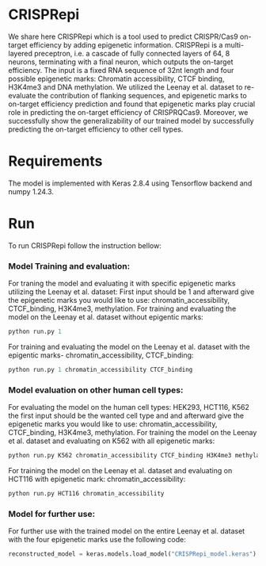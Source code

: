 # CRISPRepi
We share here CRISPRepi which is a tool used to predict CRISPR/Cas9 on-target efficiency by adding epigenetic information. CRISPRepi is a multi-layered preceptron, i.e. a cascade of fully connected layers of 64,
8 neurons, terminating with a final neuron, which outputs the on-target efficiency. The input is a fixed RNA sequence of 32nt length and four possible epigenetic marks: Chromatin accessibility, CTCF binding, H3K4me3 and DNA methylation. 
We utilized the Leenay et al. dataset to re-evaluate the contribution of flanking sequences, and epigenetic marks to on-target efficiency prediction and found that epigenetic marks play crucial role in predicting the on-target efficiency of CRISPRQCas9. Moreover, we successfully show the generalizability of our trained model by successfully predicting the on-target efficiency to other cell types. 

# Requirements
The model is implemented with Keras 2.8.4 using Tensorflow backend and numpy 1.24.3.

# Run
To run CRISPRepi follow the instruction bellow:

### Model Training and evaluation:
For traning the model and evaluating it with specific epigenetic marks utilizing the Leenay et al. dataset: First input should be 1 and afterward give the epigenetic marks you would like to use: chromatin_accessibility, CTCF_binding, H3K4me3, methylation.
For training and evaluating the model on the Leenay et al. dataset without epigentic marks:
```python
python run.py 1
```
For training and evaluating the model on the Leenay et al. dataset with the epigentic marks- chromatin_accessibility, CTCF_binding:
```python
python run.py 1 chromatin_accessibility CTCF_binding
```
### Model evaluation on other human cell types:
For evaluating the model on the human cell types: HEK293, HCT116, K562 the first input should be the wanted cell type and and afterward give the epigenetic marks you would like to use: chromatin_accessibility, CTCF_binding, H3K4me3, methylation.
For training the model on the Leenay et al. dataset and evaluating on K562 with all epigenetic marks:
```python
python run.py K562 chromatin_accessibility CTCF_binding H3K4me3 methylation
```
For training the model on the Leenay et al. dataset and evaluating on HCT116 with epigenetic mark: chromatin_accessibility:
```python
python run.py HCT116 chromatin_accessibility
```
### Model for further use:
For further use with the trained model on the entire Leenay et al. dataset with the four epigenetic marks use the following code:
```python
reconstructed_model = keras.models.load_model("CRISPRepi_model.keras")
```
